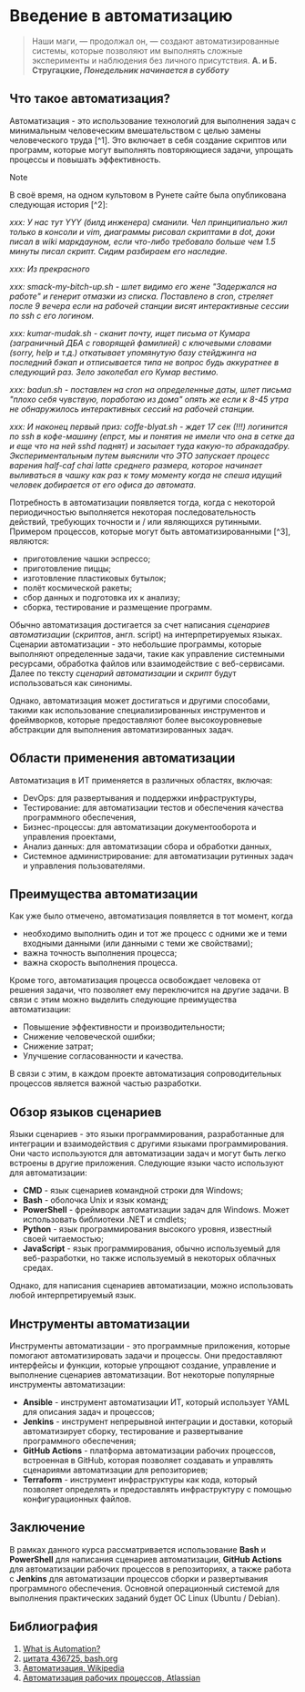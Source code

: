 # Введение в автоматизацию

> Наши маги, — продолжал он, — создают автоматизированные системы, которые позволяют им выполнять сложные эксперименты и наблюдения без личного присутствия.
> __А. и Б. Стругацкие, *Понедельник начинается в субботу*__

## Что такое автоматизация?

Автоматизация - это использование технологий для выполнения задач с минимальным человеческим вмешательством с целью замены человеческого труда [^1]. Это включает в себя создание скриптов или программ, которые могут выполнять повторяющиеся задачи, упрощать процессы и повышать эффективность.

> [!NOTE]
> В своё время, на одном культовом в Рунете сайте была опубликована следующая история [^2]:
> 
> *xxx: У нас тут YYY (билд инженера) сманили. Чел принципиально жил только в консоли и vim, диаграммы рисовал скриптами в dot, доки писал в wiki маркдауном, если что-либо требовало больше чем 1.5 минуты писал скрипт. Сидим разбираем его наследие.*
> 
> *xxx: Из прекрасного*
> 
> *xxx: smack-my-bitch-up.sh - шлет видимо его жене "Задержался на работе" и генерит отмазки из списка. Поставлено в cron, стреляет после 9 вечера если на рабочей станции висят интерактивные сессии по ssh с его логином.*
> 
> *xxx: kumar-mudak.sh - сканит почту, ищет письма от Кумара (заграничный ДБА с говорящей фамилией) с ключевыми словами (sorry, help и т.д.) откатывает упомянутую базу стейджинга на последний бэкап и отписывается типа не вопрос будь аккуратнее в следующий раз. Зело заколебал его Кумар вестимо.*
> 
> *xxx: badun.sh - поставлен на cron на определенные даты, шлет письма "плохо себя чувствую, поработаю из дома" опять же если к 8-45 утра не обнаружилось интерактивных сессий на рабочей станции.*
> 
> *xxx: И наконец первый приз: coffe-blyat.sh - ждет 17 сек (!!!) логинится по ssh в кофе-машину (епрст, мы и понятия не имели что она в сетке да и еще что на ней sshd поднят) и засылает туда какую-то абракадабру. Экспериментальным путем выяснили что ЭТО запускает процесс варения half-caf chai latte среднего размера, которое начинает выливаться в чашку как раз к тому моменту когда не спеша идущий человек добирается от его офиса до автомата.*

Потребность в автоматизации появляется тогда, когда с некоторой периодичностью выполняется некоторая последовательность действий, требующих точности и / или являющихся рутинными. Примером процессов, которые могут быть автоматизированными [^3], являются:

- приготовление чашки эспрессо;
- приготовление пиццы;
- изготовление пластиковых бутылок;
- полёт космической ракеты;
- сбор данных и подготовка их к анализу;
- сборка, тестирование и размещение программ.

Обычно автоматизация достигается за счет написания *сценариев автоматизации* (*скриптов*, англ. script) на интерпретируемых языках. Сценарии автоматизации - это небольшие программы, которые выполняют определенные задачи, такие как управление системными ресурсами, обработка файлов или взаимодействие с веб-сервисами. Далее по тексту *сценарий автоматизации* и *скрипт* будут использоваться как синонимы.

Однако, автоматизация может достигаться и другими способами, такими как использование специализированных инструментов и фреймворков, которые предоставляют более высокоуровневые абстракции для выполнения автоматизированных задач.

## Области применения автоматизации

Автоматизация в ИТ применяется в различных областях, включая:

- DevOps: для развертывания и поддержки инфраструктуры,
- Тестирование: для автоматизации тестов и обеспечения качества программного обеспечения,
- Бизнес-процессы: для автоматизации документооборота и управления проектами,
- Анализ данных: для автоматизации сбора и обработки данных,
- Системное администрирование: для автоматизации рутинных задач и управления пользователями.

## Преимущества автоматизации

Как уже было отмечено, автоматизация появляется в тот момент, когда

- необходимо выполнить один и тот же процесс с одними же и теми входными данными (или данными с теми же свойствами);
- важна точность выполнения процесса;
- важна скорость выполнения процесса.

Кроме того, автоматизация процесса освобождает человека от решения задачи, что позволяет ему переключится на другие задачи. В связи с этим можно выделить следующие преимущества автоматизации:

- Повышение эффективности и производительности;
- Снижение человеческой ошибки;
- Снижение затрат;
- Улучшение согласованности и качества.

В связи с этим, в каждом проекте автоматизация сопроводительных процессов является важной частью разработки.

## Обзор языков сценариев

Языки сценариев - это языки программирования, разработанные для интеграции и взаимодействия с другими языками программирования. Они часто используются для автоматизации задач и могут быть легко встроены в другие приложения. Следующие языки часто используют для автоматизации:

- __CMD__ - язык сценариев командной строки для Windows;
- __Bash__ - оболочка Unix и язык команд;
- __PowerShell__ - фреймворк автоматизации задач для Windows. Может использовать библиотеки .NET и cmdlets;
- __Python__ - язык программирования высокого уровня, известный своей читаемостью;
- __JavaScript__ - язык программирования, обычно используемый для веб-разработки, но также используемый в некоторых облачных средах.

Однако, для написания сценариев автоматизации, можно использовать любой интерпретируемый язык.

## Инструменты автоматизации

Инструменты автоматизации - это программные приложения, которые помогают автоматизировать задачи и процессы. Они предоставляют интерфейсы и функции, которые упрощают создание, управление и выполнение сценариев автоматизации. Вот некоторые популярные инструменты автоматизации:

- __Ansible__ - инструмент автоматизации ИТ, который использует YAML для описания задач и процессов;
- __Jenkins__ - инструмент непрерывной интеграции и доставки, который автоматизирует сборку, тестирование и развертывание программного обеспечения;
- __GitHub Actions__ - платформа автоматизации рабочих процессов, встроенная в GitHub, которая позволяет создавать и управлять сценариями автоматизации для репозиториев;
- __Terraform__ - инструмент инфраструктуры как кода, который позволяет определять и предоставлять инфраструктуру с помощью конфигурационных файлов.

## Заключение

В рамках данного курса рассматривается использование __Bash__ и __PowerShell__ для написания сценариев автоматизации, __GitHub Actions__ для автоматизации рабочих процессов в репозиториях, а также работа с __Jenkins__ для автоматизации процессов сборки и развертывания программного обеспечения. Основной операционный системой для выполнения практических заданий будет ОС Linux (Ubuntu / Debian).

## Библиография

1. [What is Automation?](https://www.ibm.com/topics/automation)
2. [цитата 436725, bash.org](https://башорг.рф/quote/436725)
3. [Автоматизация, Wikipedia](https://ru.wikipedia.org/wiki/Автоматизация)
4. [Автоматизация рабочих процессов, Atlassian](https://www.atlassian.com/ru/agile/project-management/workflow-automation)
